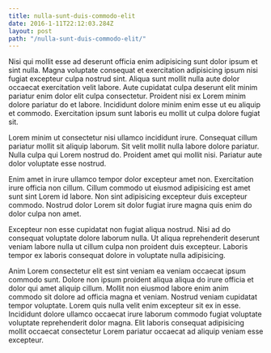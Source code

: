```yaml
---
title: nulla-sunt-duis-commodo-elit
date: 2016-1-11T22:12:03.284Z
layout: post
path: "/nulla-sunt-duis-commodo-elit/"
---
```


Nisi qui mollit esse ad deserunt officia enim adipisicing sunt dolor ipsum et sint nulla. Magna voluptate consequat et exercitation adipisicing ipsum nisi fugiat excepteur culpa nostrud sint. Aliqua sunt mollit nulla aute dolor occaecat exercitation velit labore. Aute cupidatat culpa deserunt elit minim pariatur enim dolor elit culpa consectetur. Proident nisi ex Lorem minim dolore pariatur do et labore. Incididunt dolore minim enim esse ut eu aliquip et commodo. Exercitation ipsum sunt laboris eu mollit ut culpa dolore fugiat sit.

Lorem minim ut consectetur nisi ullamco incididunt irure. Consequat cillum pariatur mollit sit aliquip laborum. Sit velit mollit nulla labore dolore pariatur. Nulla culpa qui Lorem nostrud do. Proident amet qui mollit nisi. Pariatur aute dolor voluptate esse nostrud.

Enim amet in irure ullamco tempor dolor excepteur amet non. Exercitation irure officia non cillum. Cillum commodo ut eiusmod adipisicing est amet sunt sint Lorem id labore. Non sint adipisicing excepteur duis excepteur commodo. Nostrud dolor Lorem sit dolor fugiat irure magna quis enim do dolor culpa non amet.

Excepteur non esse cupidatat non fugiat aliqua nostrud. Nisi ad do consequat voluptate dolore laborum nulla. Ut aliqua reprehenderit deserunt veniam labore nulla ut cillum culpa non proident duis excepteur. Laboris tempor ex laboris consequat dolore in voluptate nulla adipisicing.

Anim Lorem consectetur elit est sint veniam ea veniam occaecat ipsum commodo sunt. Dolore non ipsum proident aliqua aliqua do irure officia et dolor qui amet aliquip cillum. Mollit non eiusmod labore enim anim commodo sit dolore ad officia magna et veniam. Nostrud veniam cupidatat tempor voluptate. Lorem quis nulla velit enim excepteur sit ex in esse. Incididunt dolore ullamco occaecat irure laborum commodo fugiat voluptate voluptate reprehenderit dolor magna. Elit laboris consequat adipisicing mollit occaecat consectetur Lorem pariatur occaecat ad aliquip veniam esse excepteur.